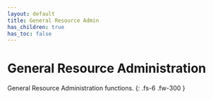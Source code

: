```yaml
---
layout: default
title: General Resource Admin
has_children: true
has_toc: false
---
```


# General Resource Administration

General Resource Administration functions.
{: .fs-6 .fw-300 }